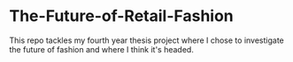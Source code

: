 # The-Future-of-Retail-Fashion
This repo tackles my fourth year thesis project where I chose to investigate the future of fashion and where I think it's headed.
